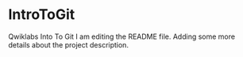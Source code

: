 # IntroToGit
Qwiklabs Into To Git
I am editing the README file. Adding some more details about the project description.
